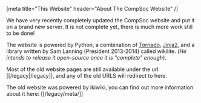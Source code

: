 [meta title="This Website" header="About The CompSoc Website" /]

We have very recently completely updated the CompSoc website and put it on a
brand new server. It is not complete yet, there is much more work still to be
done!

The website is powered by Python, a combination of
[Tornado](http://www.tornadoweb.org/), [Jinja2](http://jinja.pocoo.org/), and a
library written by Sam Lanning (President 2013-2014) called wikilite. *(He
intends to release it open-source once it is &quot;complete&quot; enough)*.

Most of the old website pages are still available under the url
[[/legacy|/legacy]], and any of the old URLS will redirect to here.

The old website was powered by ikiwiki, you can find out more information about
it here: [[/legacy/meta/]]
